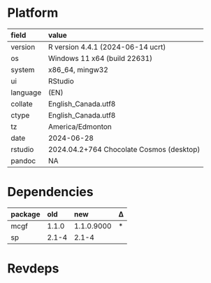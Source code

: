 # Platform

|field    |value                                    |
|:--------|:----------------------------------------|
|version  |R version 4.4.1 (2024-06-14 ucrt)        |
|os       |Windows 11 x64 (build 22631)             |
|system   |x86_64, mingw32                          |
|ui       |RStudio                                  |
|language |(EN)                                     |
|collate  |English_Canada.utf8                      |
|ctype    |English_Canada.utf8                      |
|tz       |America/Edmonton                         |
|date     |2024-06-28                               |
|rstudio  |2024.04.2+764 Chocolate Cosmos (desktop) |
|pandoc   |NA                                       |

# Dependencies

|package |old   |new        |Δ  |
|:-------|:-----|:----------|:--|
|mcgf    |1.1.0 |1.1.0.9000 |*  |
|sp      |2.1-4 |2.1-4      |   |

# Revdeps

